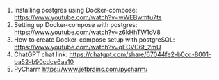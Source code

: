 1. Installing postgres using Docker-compose: https://www.youtube.com/watch?v=wWEBwmtu7ts
2. Setting up Docker-compose with postgres: https://www.youtube.com/watch?v=z6kHhTW1oV8
3. How to create Docker-compose setup with postgreSQL: https://www.youtube.com/watch?v=qECVC6t_2mU
4. ChatGPT chat link: https://chatgpt.com/share/67044fe2-b0cc-8001-ba52-b90cdce6aa10
5. PyCharm https://www.jetbrains.com/pycharm/
